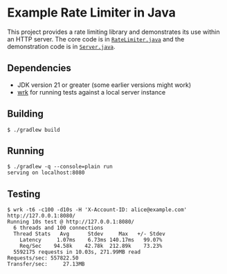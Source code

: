 # Example Rate Limiter in Java

This project provides a rate limiting library and demonstrates its use within an HTTP server.  The core code is in [`RateLimiter.java`](ratelimiter/src/main/java/org/example/ratelimiter/RateLimiter.java) and the demonstration code is in [`Server.java`](server/src/main/java/org/example/server/Server.java).

## Dependencies

- JDK version 21 or greater (some earlier versions might work)
- [wrk](https://github.com/wg/wrk) for running tests against a local server instance

## Building

```console
$ ./gradlew build
```

## Running

```console
$ ./gradlew -q --console=plain run
serving on localhost:8080
```

## Testing

```console
$ wrk -t6 -c100 -d10s -H 'X-Account-ID: alice@example.com' http://127.0.0.1:8080/
Running 10s test @ http://127.0.0.1:8080/
  6 threads and 100 connections
  Thread Stats   Avg      Stdev     Max   +/- Stdev
    Latency     1.07ms    6.73ms 140.17ms   99.07%
    Req/Sec    94.58k    42.78k  212.89k    73.23%
  5592175 requests in 10.03s, 271.99MB read
Requests/sec: 557822.50
Transfer/sec:     27.13MB
```
